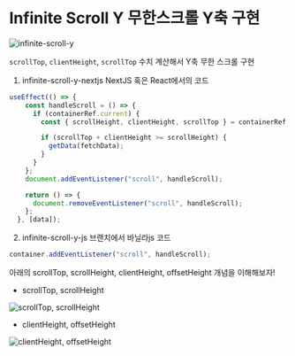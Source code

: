 # Infinite Scroll Y 무한스크롤 Y축 구현 

![infinite-scroll-y](https://github.com/BVBFD/task-test/assets/83178592/496006e2-4837-4b5d-8276-3d141f7f6fa4)

`scrollTop`, `clientHeight`, `scrollTop` 수치 계산해서 Y축 무한 스크롤 구현

1. infinite-scroll-y-nextjs NextJS 혹은 React에서의 코드

```js
useEffect(() => {
    const handleScroll = () => {
      if (containerRef.current) {
        const { scrollHeight, clientHeight, scrollTop } = containerRef.current;

        if (scrollTop + clientHeight >= scrollHeight) {
          getData(fetchData);
        }
      }
    };
    document.addEventListener("scroll", handleScroll);

    return () => {
      document.removeEventListener("scroll", handleScroll);
    };
  }, [data]);

```

2. infinite-scroll-y-js 브랜치에서 바닐라js 코드

```js
container.addEventListener("scroll", handleScroll);
```

아래의 scrollTop, scrollHeight, clientHeight, offsetHeight 개념을 이해해보자!

* scrollTop, scrollHeight

![scrollTop, scrollHeight](https://github.com/BVBFD/task-test/assets/83178592/81d5e29b-b8d2-4532-a561-2e9fc9bb0d41)


* clientHeight, offsetHeight

![clientHeight, offsetHeight](https://github.com/BVBFD/task-test/assets/83178592/a3ac6bc2-7a18-4094-b5aa-f6faa08dceb0)
